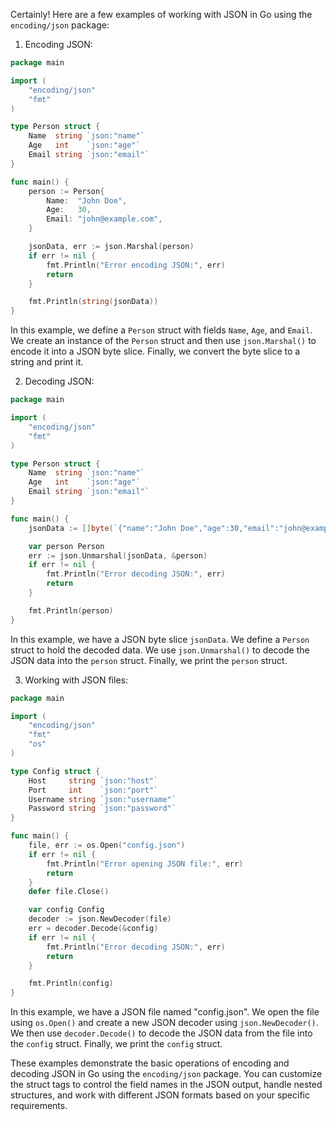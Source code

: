 Certainly! Here are a few examples of working with JSON in Go using the `encoding/json` package:

1. Encoding JSON:
```go
package main

import (
    "encoding/json"
    "fmt"
)

type Person struct {
    Name  string `json:"name"`
    Age   int    `json:"age"`
    Email string `json:"email"`
}

func main() {
    person := Person{
        Name:  "John Doe",
        Age:   30,
        Email: "john@example.com",
    }

    jsonData, err := json.Marshal(person)
    if err != nil {
        fmt.Println("Error encoding JSON:", err)
        return
    }

    fmt.Println(string(jsonData))
}
```

In this example, we define a `Person` struct with fields `Name`, `Age`, and `Email`. We create an instance of the `Person` struct and then use `json.Marshal()` to encode it into a JSON byte slice. Finally, we convert the byte slice to a string and print it.

2. Decoding JSON:
```go
package main

import (
    "encoding/json"
    "fmt"
)

type Person struct {
    Name  string `json:"name"`
    Age   int    `json:"age"`
    Email string `json:"email"`
}

func main() {
    jsonData := []byte(`{"name":"John Doe","age":30,"email":"john@example.com"}`)

    var person Person
    err := json.Unmarshal(jsonData, &person)
    if err != nil {
        fmt.Println("Error decoding JSON:", err)
        return
    }

    fmt.Println(person)
}
```

In this example, we have a JSON byte slice `jsonData`. We define a `Person` struct to hold the decoded data. We use `json.Unmarshal()` to decode the JSON data into the `person` struct. Finally, we print the `person` struct.

3. Working with JSON files:
```go
package main

import (
    "encoding/json"
    "fmt"
    "os"
)

type Config struct {
    Host     string `json:"host"`
    Port     int    `json:"port"`
    Username string `json:"username"`
    Password string `json:"password"`
}

func main() {
    file, err := os.Open("config.json")
    if err != nil {
        fmt.Println("Error opening JSON file:", err)
        return
    }
    defer file.Close()

    var config Config
    decoder := json.NewDecoder(file)
    err = decoder.Decode(&config)
    if err != nil {
        fmt.Println("Error decoding JSON:", err)
        return
    }

    fmt.Println(config)
}
```

In this example, we have a JSON file named "config.json". We open the file using `os.Open()` and create a new JSON decoder using `json.NewDecoder()`. We then use `decoder.Decode()` to decode the JSON data from the file into the `config` struct. Finally, we print the `config` struct.

These examples demonstrate the basic operations of encoding and decoding JSON in Go using the `encoding/json` package. You can customize the struct tags to control the field names in the JSON output, handle nested structures, and work with different JSON formats based on your specific requirements.